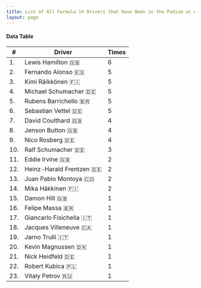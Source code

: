 ```yaml
---
title: List of All Formula 1® Drivers that Have Been in the Podium at Albert Park Grand Prix Circuit
layout: page
---
```


<canvas id="chart" width="400" height="180"></canvas>
<script>
var data = {
    "datasets": [
        {
            "backgroundColor": "#f3a935",
            "borderColor": "#f68639",
            "borderWidth": 1,
            "data": [
                6.0,
                5.0,
                5.0,
                5.0,
                5.0,
                5.0,
                4.0,
                4.0,
                4.0,
                3.0,
                2.0,
                2.0,
                2.0,
                2.0,
                1.0,
                1.0,
                1.0,
                1.0,
                1.0,
                1.0,
                1.0,
                1.0,
                1.0
            ],
            "label": "Times"
        }
    ],
    "labels": [
        "Lewis Hamilton 🇬🇧",
        "Fernando Alonso 🇪🇸",
        "Kimi Räikkönen 🇫🇮",
        "Michael Schumacher 🇩🇪",
        "Rubens Barrichello 🇧🇷",
        "Sebastian Vettel 🇩🇪",
        "David Coulthard 🇬🇧",
        "Jenson Button 🇬🇧",
        "Nico Rosberg 🇩🇪",
        "Ralf Schumacher 🇩🇪",
        "Eddie Irvine 🇬🇧",
        "Heinz-Harald Frentzen 🇩🇪",
        "Juan Pablo Montoya 🇨🇴",
        "Mika Häkkinen 🇫🇮",
        "Damon Hill 🇬🇧",
        "Felipe Massa 🇧🇷",
        "Giancarlo Fisichella 🇮🇹",
        "Jacques Villeneuve 🇨🇦",
        "Jarno Trulli 🇮🇹",
        "Kevin Magnussen 🇩🇰",
        "Nick Heidfeld 🇩🇪",
        "Robert Kubica 🇵🇱",
        "Vitaly Petrov 🇷🇺"
    ]
};
var options = {
  legend: {
    display: false
  },
  scales: {
    xAxes: [{
      ticks: {
        beginAtZero: true,
        maxRotation: 180,
        display: window.innerWidth > 800
      }
    }],
    yAxes: [{
      ticks: {
        beginAtZero: true
      }
    }]
  },
  onResize: function(chart, size) {
    chart.options.scales.xAxes[0].ticks.display = size.width > 800;
  }
};
new Chart("chart", {
    data: data,
    type: 'bar',
    options: options
});
</script>



#### Data Table

| # | Driver | Times |
|--|--|--|
| 1. | Lewis Hamilton 🇬🇧 | 6 |
| 2. | Fernando Alonso 🇪🇸 | 5 |
| 3. | Kimi Räikkönen 🇫🇮 | 5 |
| 4. | Michael Schumacher 🇩🇪 | 5 |
| 5. | Rubens Barrichello 🇧🇷 | 5 |
| 6. | Sebastian Vettel 🇩🇪 | 5 |
| 7. | David Coulthard 🇬🇧 | 4 |
| 8. | Jenson Button 🇬🇧 | 4 |
| 9. | Nico Rosberg 🇩🇪 | 4 |
| 10. | Ralf Schumacher 🇩🇪 | 3 |
| 11. | Eddie Irvine 🇬🇧 | 2 |
| 12. | Heinz-Harald Frentzen 🇩🇪 | 2 |
| 13. | Juan Pablo Montoya 🇨🇴 | 2 |
| 14. | Mika Häkkinen 🇫🇮 | 2 |
| 15. | Damon Hill 🇬🇧 | 1 |
| 16. | Felipe Massa 🇧🇷 | 1 |
| 17. | Giancarlo Fisichella 🇮🇹 | 1 |
| 18. | Jacques Villeneuve 🇨🇦 | 1 |
| 19. | Jarno Trulli 🇮🇹 | 1 |
| 20. | Kevin Magnussen 🇩🇰 | 1 |
| 21. | Nick Heidfeld 🇩🇪 | 1 |
| 22. | Robert Kubica 🇵🇱 | 1 |
| 23. | Vitaly Petrov 🇷🇺 | 1 |
